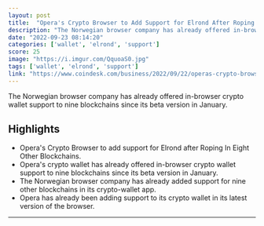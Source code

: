 ```yaml
---
layout: post
title:  "Opera's Crypto Browser to Add Support for Elrond After Roping In Eight Other Blockchains"
description: "The Norwegian browser company has already offered in-browser crypto wallet support to nine blockchains since its beta version in January."
date: "2022-09-23 08:14:20"
categories: ['wallet', 'elrond', 'support']
score: 25
image: "https://i.imgur.com/QquoaS0.jpg"
tags: ['wallet', 'elrond', 'support']
link: "https://www.coindesk.com/business/2022/09/22/operas-crypto-browser-to-add-support-for-elrond-after-roping-in-eight-other-blockchains/"
---
```


The Norwegian browser company has already offered in-browser crypto wallet support to nine blockchains since its beta version in January.

## Highlights

- Opera's Crypto Browser to add support for Elrond after Roping In Eight Other Blockchains.
- Opera's crypto wallet has already offered in-browser crypto wallet support to nine blockchains since its beta version in January.
- The Norwegian browser company has already added support for nine other blockchains in its crypto-wallet app.
- Opera has already been adding support to its crypto wallet in its latest version of the browser.

---
